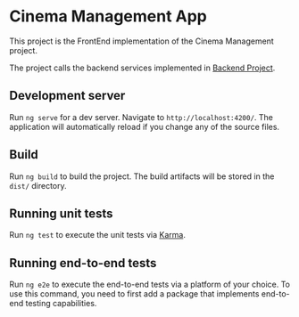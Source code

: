 # Cinema Management App

This project is the FrontEnd implementation of the Cinema Management project.

The project calls the backend services implemented in [Backend Project](https://github.com/MilenioX/cinema-management-backend).

## Development server

Run `ng serve` for a dev server. Navigate to `http://localhost:4200/`. The application will automatically reload if you change any of the source files.


## Build

Run `ng build` to build the project. The build artifacts will be stored in the `dist/` directory.

## Running unit tests

Run `ng test` to execute the unit tests via [Karma](https://karma-runner.github.io).

## Running end-to-end tests

Run `ng e2e` to execute the end-to-end tests via a platform of your choice. To use this command, you need to first add a package that implements end-to-end testing capabilities.
